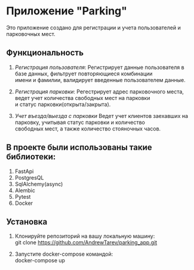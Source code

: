 # Приложение "Parking"

Это приложение создано для регистрации и учета пользователей и парковочных мест.


## Функциональность

1. *Регистрация пользователя*: Регистрирует данные пользователя в базе данных, фильтрует повторяющиеся комбинации  
    имени и фамилии, валидирует введенные пользователем данные.


2. *Регистрация парковки*: Регестрирует адрес парковочного места, ведет учет количества свободных мест на парковки   
    и статус парковки(открыта/закрыта).
  

3. *Учет въезда/выезда с парковки* Ведет учет клиентов заехавших на парковку, учитывая статус парковки и количество  
    свободных мест, а также количество стояночных часов.


## В проекте были использованы такие библиотеки:
1. FastApi
2. PostgresQL
3. SqlAlchemy(async)
4. Alembic
5. Pytest
6. Docker

## Установка

1. Клонируйте репозиторий на вашу локальную машину:  
   git clone https://github.com/AndrewTarev/parking_app.git


2. Запустите docker-compose командой:  
   docker-compose up
